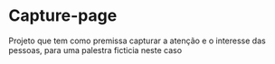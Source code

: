 # Capture-page
Projeto que tem como premissa capturar a atenção e o interesse das pessoas, para uma palestra ficticia neste caso
